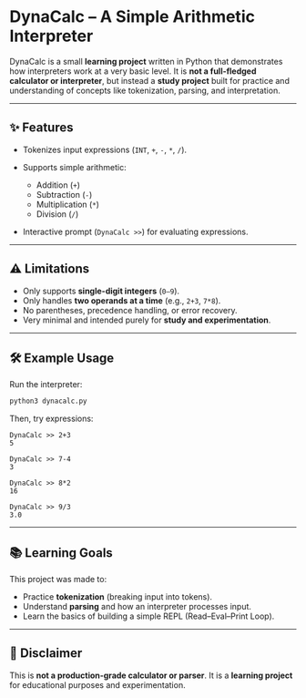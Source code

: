 
# DynaCalc – A Simple Arithmetic Interpreter

DynaCalc is a small **learning project** written in Python that demonstrates how interpreters work at a very basic level.
It is **not a full-fledged calculator or interpreter**, but instead a **study project** built for practice and understanding of concepts like tokenization, parsing, and interpretation.

---

## ✨ Features

* Tokenizes input expressions (`INT`, `+`, `-`, `*`, `/`).
* Supports simple arithmetic:

  * Addition (`+`)
  * Subtraction (`-`)
  * Multiplication (`*`)
  * Division (`/`)
* Interactive prompt (`DynaCalc >>`) for evaluating expressions.

---

## ⚠️ Limitations

* Only supports **single-digit integers** (`0–9`).
* Only handles **two operands at a time** (e.g., `2+3`, `7*8`).
* No parentheses, precedence handling, or error recovery.
* Very minimal and intended purely for **study and experimentation**.

---

## 🛠️ Example Usage

Run the interpreter:

```bash
python3 dynacalc.py
```

Then, try expressions:

```
DynaCalc >> 2+3
5  

DynaCalc >> 7-4
3  

DynaCalc >> 8*2
16  

DynaCalc >> 9/3
3.0
```

---

## 📚 Learning Goals

This project was made to:

* Practice **tokenization** (breaking input into tokens).
* Understand **parsing** and how an interpreter processes input.
* Learn the basics of building a simple REPL (Read–Eval–Print Loop).

---

## 🚧 Disclaimer

This is **not a production-grade calculator or parser**.
It is a **learning project** for educational purposes and experimentation.
